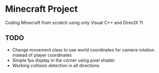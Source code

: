 # Minecraft Project

Coding Minecraft from scratch using only Visual C++ and DirectX 11

## TODO

* Change movement class to use world coordinates for camera rotation instead of player coordinates
* Simple fps display in the corner using pixel shader
* Working collision detection in all directions